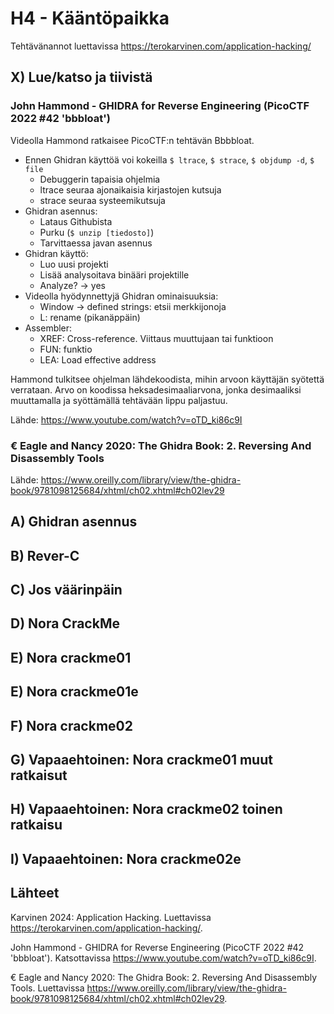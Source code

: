 # H4 - Kääntöpaikka

Tehtävänannot luettavissa https://terokarvinen.com/application-hacking/

## X) Lue/katso ja tiivistä

### John Hammond - GHIDRA for Reverse Engineering (PicoCTF 2022 #42 'bbbloat')

Videolla Hammond ratkaisee PicoCTF:n tehtävän Bbbbloat.

 - Ennen Ghidran käyttöä voi kokeilla ``$ ltrace``, ``$ strace``, ``$ objdump -d``, ``$ file``
   - Debuggerin tapaisia ohjelmia
   - ltrace seuraa ajonaikaisia kirjastojen kutsuja
   - strace seuraa systeemikutsuja
 - Ghidran asennus:
   - Lataus Githubista
   - Purku (``$ unzip [tiedosto]``)
   - Tarvittaessa javan asennus 
 - Ghidran käyttö:
   - Luo uusi projekti
   - Lisää analysoitava binääri projektille
   - Analyze? -> yes
 - Videolla hyödynnettyjä Ghidran ominaisuuksia:
   - Window -> defined strings: etsii merkkijonoja
   - L: rename (pikanäppäin)
 - Assembler:
   - XREF: Cross-reference. Viittaus muuttujaan tai funktioon
   - FUN: funktio
   - LEA: Load effective address

Hammond tulkitsee ohjelman lähdekoodista, mihin arvoon käyttäjän syötettä verrataan. Arvo on koodissa heksadesimaaliarvona, jonka desimaaliksi muuttamalla ja syöttämällä tehtävään lippu paljastuu. 

Lähde: https://www.youtube.com/watch?v=oTD_ki86c9I

### € Eagle and Nancy 2020: The Ghidra Book: 2. Reversing And Disassembly Tools 

Lähde: https://www.oreilly.com/library/view/the-ghidra-book/9781098125684/xhtml/ch02.xhtml#ch02lev29

## A) Ghidran asennus

## B) Rever-C

## C) Jos väärinpäin

## D) Nora CrackMe

## E) Nora crackme01

## E) Nora crackme01e

## F) Nora crackme02

## G) Vapaaehtoinen: Nora crackme01 muut ratkaisut

## H) Vapaaehtoinen: Nora crackme02 toinen ratkaisu

## I) Vapaaehtoinen: Nora crackme02e 



## Lähteet

Karvinen 2024: Application Hacking. Luettavissa https://terokarvinen.com/application-hacking/. 

John Hammond - GHIDRA for Reverse Engineering (PicoCTF 2022 #42 'bbbloat'). Katsottavissa https://www.youtube.com/watch?v=oTD_ki86c9I. 

€ Eagle and Nancy 2020: The Ghidra Book: 2. Reversing And Disassembly Tools. Luettavissa https://www.oreilly.com/library/view/the-ghidra-book/9781098125684/xhtml/ch02.xhtml#ch02lev29.
